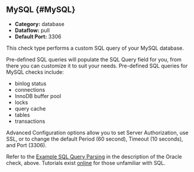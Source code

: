 ## MySQL {#MySQL}
 * **Category:** database
 * **Dataflow:** pull
 * **Default Port:** 3306

This check type performs a custom SQL query of your MySQL database.

Pre-defined SQL queries will populate the SQL Query field for you, from there you can customize it to suit your needs. Pre-defined SQL queries for MySQL checks include:
 * binlog status
 * connections
 * InnoDB buffer pool
 * locks
 * query cache
 * tables
 * transactions

Advanced Configuration options allow you to set Server Authorization, use SSL, or to change the default Period (60 second), Timeout (10 seconds), and Port (3306).

Refer to the [Example SQL Query Parsing](/Data/CheckTypes/Oracle.md#ExampleSQLQueryParsing) in the description of the Oracle check, above. Tutorials exist [online](http://www.w3schools.com/sql/default.asp) for those unfamiliar with SQL.
